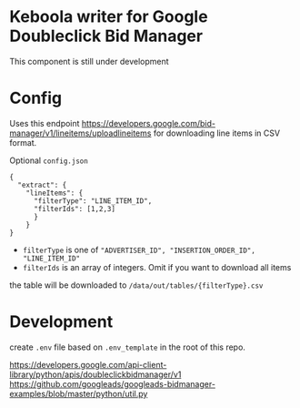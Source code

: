# Keboola writer for Google Doubleclick Bid Manager

This component is still under development


# Config

Uses this endpoint https://developers.google.com/bid-manager/v1/lineitems/uploadlineitems for downloading line items in CSV format.

Optional `config.json` 

```
{
  "extract": {
    "lineItems": {
      "filterType": "LINE_ITEM_ID",
      "filterIds": [1,2,3]
      }
    }
}

```

- `filterType` is one of `"ADVERTISER_ID", "INSERTION_ORDER_ID", "LINE_ITEM_ID"`
- `filterIds` is an array of integers. Omit if you want to download all items

the table will be downloaded to `/data/out/tables/{filterType}.csv`

# Development

create `.env` file based on `.env_template` in the root of this repo.

https://developers.google.com/api-client-library/python/apis/doubleclickbidmanager/v1
https://github.com/googleads/googleads-bidmanager-examples/blob/master/python/util.py
